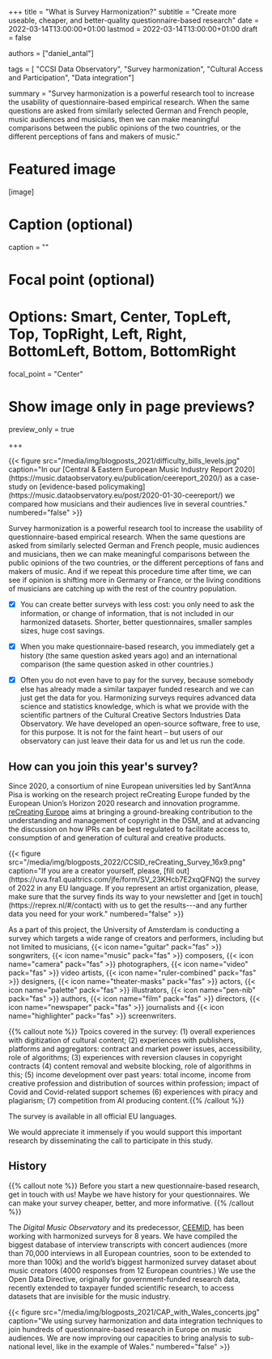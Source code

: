 +++
title = "What is Survey Harmonization?"
subtitle = "Create more useable, cheaper, and better-quality questionnaire-based research"
date = 2022-03-14T13:00:00+01:00
lastmod = 2022-03-14T13:00:00+01:00
draft = false

authors = ["daniel_antal"]

tags = [ "CCSI Data Observatory", "Survey harmonization", "Cultural Access and Participation", "Data integration"]

summary = "Survey harmonization is a powerful research tool to increase the usability of questionnaire-based empirical research.  When the same questions are asked from similarly selected German and French people, music audiences and musicians, then we can make meaningful comparisons between the public opinions of the two countries, or the different perceptions of fans and makers of music."

# Featured image
[image]
  # Caption (optional)
  caption = ""

  # Focal point (optional)
  # Options: Smart, Center, TopLeft, Top, TopRight, Left, Right, BottomLeft, Bottom, BottomRight
  focal_point = "Center"

  # Show image only in page previews?
  preview_only = true

+++
<td style="text-align: center;">{{< figure src="/media/img/blogposts_2021/difficulty_bills_levels.jpg" caption="In our  [Central & Eastern European Music Industry Report 2020](https://music.dataobservatory.eu/publication/ceereport_2020/) as a case-study on [evidence-based policymaking](https://music.dataobservatory.eu/post/2020-01-30-ceereport/) we compared how musicians and their audiences live in several countries." numbered="false" >}}</td>

Survey harmonization is a powerful research tool to increase the usability of questionnaire-based empirical research.  When the same questions are asked from similarly selected German and French people, music audiences and musicians, then we can make meaningful comparisons between the public opinions of the two countries, or the different perceptions of fans and makers of music.  And if we repeat this procedure time after time, we can see if opinion is shifting more in Germany or France, or the living conditions of musicians are catching up with the rest of the country population.

- [x]   You can create better surveys with less cost:  you only need to ask the information, or change of information, that is not included in our harmonized datasets. Shorter, better questionnaires, smaller samples sizes, huge cost savings.

- [x]   When you make questionnaire-based research, you immediately get a history (the same question asked years ago) and an international comparison (the same question asked in other countries.)

- [x]   Often you do not even have to pay for the survey, because somebody else has already made a similar taxpayer funded research and we can just get the data for you.
Harmonizing surveys requires advanced data science and statistics knowledge, which is what we provide with the scientific partners of the Cultural Creative Sectors Industries Data Observatory.  We have developed an open-source software, free to use, for this purpose.  It is not for the faint heart – but users of our observatory can just leave their data for us and let us run the code. 

## How can you join this year's survey?

Since 2020, a consortium of nine European universities led by Sant’Anna Pisa is working on the research project reCreating Europe funded by the European Union’s Horizon 2020 research and innovation programme. [reCreating Europe](https://www.recreating.eu/) aims at bringing a ground-breaking contribution to the understanding and management of copyright in the DSM, and at advancing the discussion on how IPRs can be best regulated to facilitate access to, consumption of and generation of cultural and creative products. 

<td style="text-align: center;">{{< figure src="/media/img/blogposts_2022/CCSID_reCreating_Survey_16x9.png"  caption="If you are a creator yourself, please, [fill out](https://uva.fra1.qualtrics.com/jfe/form/SV_23KHcb7E2xqQFNQ) the survey of 2022 in any EU language. If you represent an artist organization, please, make sure that the survey finds its way to your newsletter and [get in touch](https://reprex.nl/#/contact) with us to get the results---and any further data you need for your work." numbered="false" >}}</td>

As a part of this project, the University of Amsterdam is conducting a survey which targets a wide range of creators and performers, including but not limited to musicians, {{< icon name="guitar" pack="fas" >}}
 songwriters, {{< icon name="music" pack="fas" >}}
 composers, {{< icon name="camera" pack="fas" >}} photographers, {{< icon name="video" pack="fas" >}}
 video artists, {{< icon name="ruler-combined" pack="fas" >}}
 designers, {{< icon name="theater-masks" pack="fas" >}}
 actors, {{< icon name="palette" pack="fas" >}}
 illustrators,  {{< icon name="pen-nib" pack="fas" >}} authors, {{< icon name="film" pack="fas" >}}
 directors, {{< icon name="newspaper" pack="fas" >}}
 journalists and {{< icon name="highlighter" pack="fas" >}}
 screenwriters. 


{{% callout note %}} Tpoics covered in the survey: (1) overall experiences with digitization of cultural content; (2) experiences with publishers, platforms and aggregators: contract and market power issues, accessibility, role of algorithms; (3) experiences with reversion clauses in copyright contracts (4) content removal and website blocking, role of algorithms in this; (5) income development over past years: total income, income from creative profession and distribution of sources within profession; impact of Covid and Covid-related support schemes (6) experiences with piracy and plagiarism; (7) competition from AI producing content.{{% /callout %}}

The survey is available in all official EU languages. 

We would appreciate it immensely if you would support this important research by disseminating the call to participate in this study. 

## History

{{% callout note %}} Before you start a new questionnaire-based research, get in touch with us!  Maybe we have history for your questionnaires.  We can make your survey cheaper, better, and more informative. 
{{% /callout %}}

The *Digital Music Observatory* and its predecessor, [CEEMID](https://reprex.nl/project/ceemid/), has been working with harmonized surveys for 8 years.  We have compiled the biggest database of interview transcripts with concert audiences (more than 70,000 interviews in all European countries, soon to be extended to more than 100k) and the world’s biggest harmonized survey dataset about music creators (4000 responses from 12 European countries.) We use the Open Data Directive, originally for government-funded research data, recently extended to taxpayer funded scientific research, to access datasets that are invisible for the music industry.

<td style="text-align: center;">{{< figure src="/media/img/blogposts_2021/CAP_with_Wales_concerts.jpg" caption="We using survey harmonization and data integration techniques to join hundreds of questionnaire-based research in Europe on music audiences. We are now improving our capacities to bring analysis to sub-national level, like in the example of Wales." numbered="false" >}}</td>

